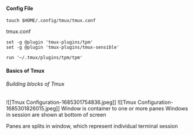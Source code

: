 #### Config File

```shell
touch $HOME/.config/tmux/tmux.conf
```

tmux.conf
```
set -g @plugin 'tmux-plugins/tpm'
set -g @plugin 'tmux-plugins/tmux-sensible'

run '~/.tmux/plugins/tpm/tpm'
```

#### Basics of Tmux

###### Building blocks of Tmux

![[Tmux Configuration-1685301754836.jpeg]]
![[Tmux Configuration-1685301826015.jpeg]]
Window is container to one or more panes
Windows in session are shown at bottom of screen

Panes are splits in window, which represent individual terminal session


